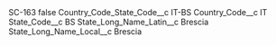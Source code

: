 <?xml version="1.0" encoding="UTF-8"?>
<CustomMetadata xmlns="http://soap.sforce.com/2006/04/metadata" xmlns:xsi="http://www.w3.org/2001/XMLSchema-instance" xmlns:xsd="http://www.w3.org/2001/XMLSchema">
    <label>SC-163</label>
    <protected>false</protected>
    <values>
        <field>Country_Code_State_Code__c</field>
        <value xsi:type="xsd:string">IT-BS</value>
    </values>
    <values>
        <field>Country_Code__c</field>
        <value xsi:type="xsd:string">IT</value>
    </values>
    <values>
        <field>State_Code__c</field>
        <value xsi:type="xsd:string">BS</value>
    </values>
    <values>
        <field>State_Long_Name_Latin__c</field>
        <value xsi:type="xsd:string">Brescia</value>
    </values>
    <values>
        <field>State_Long_Name_Local__c</field>
        <value xsi:type="xsd:string">Brescia</value>
    </values>
</CustomMetadata>
